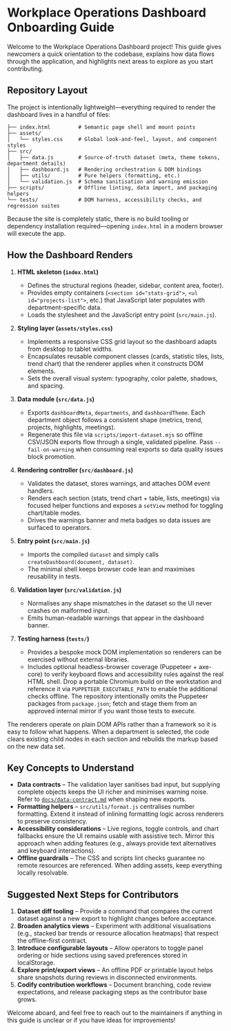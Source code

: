# Workplace Operations Dashboard Onboarding Guide

Welcome to the Workplace Operations Dashboard project! This guide gives newcomers a
quick orientation to the codebase, explains how data flows through the application,
and highlights next areas to explore as you start contributing.

## Repository Layout

The project is intentionally lightweight—everything required to render the dashboard
lives in a handful of files:

```
├── index.html         # Semantic page shell and mount points
├── assets/
│   └── styles.css     # Global look-and-feel, layout, and component styles
├── src/
│   ├── data.js        # Source-of-truth dataset (meta, theme tokens, department details)
│   ├── dashboard.js   # Rendering orchestration & DOM bindings
│   ├── utils/         # Pure helpers (formatting, etc.)
│   └── validation.js  # Schema sanitisation and warning emission
├── scripts/           # Offline linting, data import, and packaging helpers
└── tests/             # DOM harness, accessibility checks, and regression suites
```

Because the site is completely static, there is no build tooling or dependency
installation required—opening `index.html` in a modern browser will execute the app.

## How the Dashboard Renders

1. **HTML skeleton (`index.html`)**
   * Defines the structural regions (header, sidebar, content area, footer).
   * Provides empty containers (`<section id="stats-grid">`, `<ul id="projects-list">`,
     etc.) that JavaScript later populates with department-specific data.
   * Loads the stylesheet and the JavaScript entry point (`src/main.js`).

2. **Styling layer (`assets/styles.css`)**
   * Implements a responsive CSS grid layout so the dashboard adapts from desktop to
     tablet widths.
   * Encapsulates reusable component classes (cards, statistic tiles, lists, trend chart)
     that the renderer applies when it constructs DOM elements.
   * Sets the overall visual system: typography, color palette, shadows, and spacing.

3. **Data module (`src/data.js`)**
   * Exports `dashboardMeta`, `departments`, and `dashboardTheme`. Each department object
     follows a consistent shape (metrics, trend, projects, highlights, meetings).
   * Regenerate this file via `scripts/import-dataset.mjs` so offline CSV/JSON exports flow
     through a single, validated pipeline. Pass `--fail-on-warning` when consuming real
     exports so data quality issues block promotion.

4. **Rendering controller (`src/dashboard.js`)**
   * Validates the dataset, stores warnings, and attaches DOM event handlers.
   * Renders each section (stats, trend chart + table, lists, meetings) via focused helper
     functions and exposes a `setView` method for toggling chart/table modes.
   * Drives the warnings banner and meta badges so data issues are surfaced to operators.

5. **Entry point (`src/main.js`)**
   * Imports the compiled `dataset` and simply calls `createDashboard(document, dataset)`.
   * The minimal shell keeps browser code lean and maximises reusability in tests.

6. **Validation layer (`src/validation.js`)**
   * Normalises any shape mismatches in the dataset so the UI never crashes on malformed
     input.
   * Emits human-readable warnings that appear in the dashboard banner.

7. **Testing harness (`tests/`)**
   * Provides a bespoke mock DOM implementation so renderers can be exercised without
     external libraries.
   * Includes optional headless-browser coverage (Puppeteer + axe-core) to verify keyboard
     flows and accessibility rules against the real HTML shell. Drop a portable Chromium
     build on the workstation and reference it via `PUPPETEER_EXECUTABLE_PATH` to enable
     the additional checks offline. The repository intentionally omits the Puppeteer
     packages from `package.json`; fetch and stage them from an approved internal mirror if
     you want those tests to execute.

The renderers operate on plain DOM APIs rather than a framework so it is easy to follow
what happens. When a department is selected, the code clears existing child nodes in each
section and rebuilds the markup based on the new data set.

## Key Concepts to Understand

* **Data contracts** – The validation layer sanitises bad input, but supplying complete
  objects keeps the UI richer and minimises warning noise. Refer to
  [`docs/data-contract.md`](./data-contract.md) when shaping new exports.
* **Formatting helpers** – `src/utils/format.js` centralises number formatting. Extend it
  instead of inlining formatting logic across renderers to preserve consistency.
* **Accessibility considerations** – Live regions, toggle controls, and chart fallbacks
  ensure the UI remains usable with assistive tech. Mirror this approach when adding
  features (e.g., always provide text alternatives and keyboard interactions).
* **Offline guardrails** – The CSS and scripts lint checks guarantee no remote resources
  are referenced. When adding assets, keep everything locally resolvable.

## Suggested Next Steps for Contributors

1. **Dataset diff tooling** – Provide a command that compares the current dataset against a
   new export to highlight changes before acceptance.
2. **Broaden analytics views** – Experiment with additional visualisations (e.g., stacked
   bar trends or resource allocation heatmaps) that respect the offline-first contract.
3. **Introduce configurable layouts** – Allow operators to toggle panel ordering or hide
   sections using saved preferences stored in localStorage.
4. **Explore print/export views** – An offline PDF or printable layout helps share
   snapshots during reviews in disconnected environments.
5. **Codify contribution workflows** – Document branching, code review expectations, and
   release packaging steps as the contributor base grows.

Welcome aboard, and feel free to reach out to the maintainers if anything in this guide is
unclear or if you have ideas for improvements!
